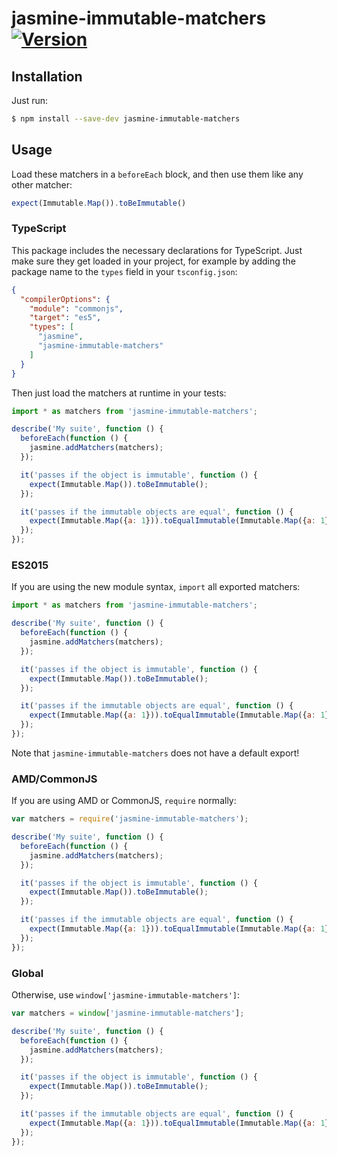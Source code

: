 # jasmine-immutable-matchers [![Version](https://img.shields.io/npm/v/jasmine-immutable-matchers.svg)](https://www.npmjs.com/package/jasmine-immutable-matchers)


## Installation

Just run:

```sh
$ npm install --save-dev jasmine-immutable-matchers
```


## Usage

Load these matchers in a `beforeEach` block, and then use them like any other matcher:

```js
expect(Immutable.Map()).toBeImmutable()
```

### TypeScript

This package includes the necessary declarations for TypeScript. Just make sure they get loaded in your project, for example by adding the package name to the `types` field in your `tsconfig.json`:

```json
{
  "compilerOptions": {
    "module": "commonjs",
    "target": "es5",
    "types": [
      "jasmine",
      "jasmine-immutable-matchers"
    ]
  }
}
```

Then just load the matchers at runtime in your tests:

```js
import * as matchers from 'jasmine-immutable-matchers';

describe('My suite', function () {
  beforeEach(function () {
    jasmine.addMatchers(matchers);
  });

  it('passes if the object is immutable', function () {
    expect(Immutable.Map()).toBeImmutable();
  });

  it('passes if the immutable objects are equal', function () {
    expect(Immutable.Map({a: 1})).toEqualImmutable(Immutable.Map({a: 1}));
  });
});
```

### ES2015

If you are using the new module syntax, `import` all exported matchers:

```js
import * as matchers from 'jasmine-immutable-matchers';

describe('My suite', function () {
  beforeEach(function () {
    jasmine.addMatchers(matchers);
  });

  it('passes if the object is immutable', function () {
    expect(Immutable.Map()).toBeImmutable();
  });

  it('passes if the immutable objects are equal', function () {
    expect(Immutable.Map({a: 1})).toEqualImmutable(Immutable.Map({a: 1}));
  });
});
```

Note that `jasmine-immutable-matchers` does not have a default export!

### AMD/CommonJS

If you are using AMD or CommonJS, `require` normally:

```js
var matchers = require('jasmine-immutable-matchers');

describe('My suite', function () {
  beforeEach(function () {
    jasmine.addMatchers(matchers);
  });

  it('passes if the object is immutable', function () {
    expect(Immutable.Map()).toBeImmutable();
  });

  it('passes if the immutable objects are equal', function () {
    expect(Immutable.Map({a: 1})).toEqualImmutable(Immutable.Map({a: 1}));
  });
});
```

### Global

Otherwise, use `window['jasmine-immutable-matchers']`:

```js
var matchers = window['jasmine-immutable-matchers'];

describe('My suite', function () {
  beforeEach(function () {
    jasmine.addMatchers(matchers);
  });

  it('passes if the object is immutable', function () {
    expect(Immutable.Map()).toBeImmutable();
  });

  it('passes if the immutable objects are equal', function () {
    expect(Immutable.Map({a: 1})).toEqualImmutable(Immutable.Map({a: 1}));
  });
});
```
